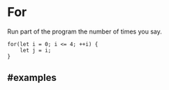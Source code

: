 # For

Run part of the program the number of times you say.

```block
for(let i = 0; i <= 4; ++i) {
    let j = i;
}
```

## #examples